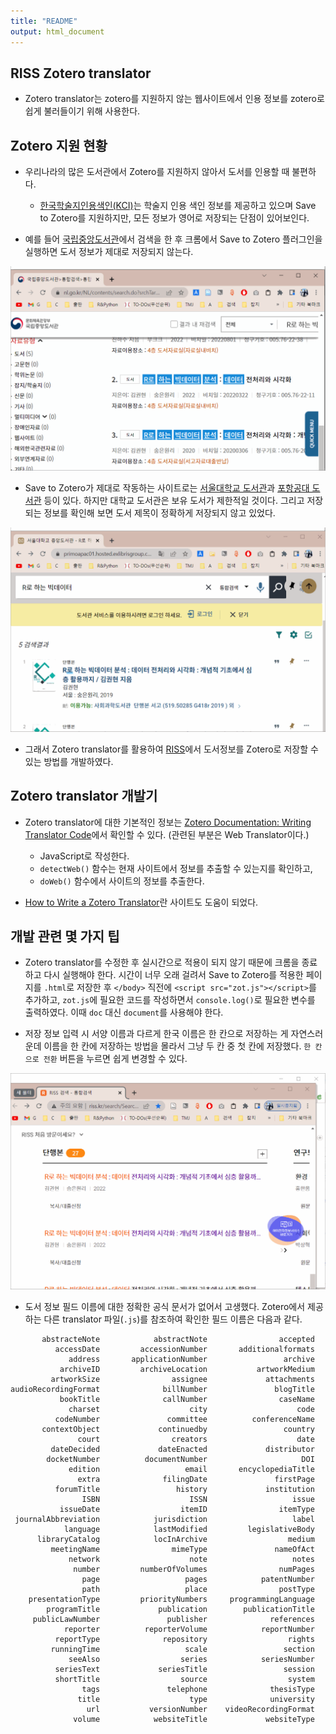 ```yaml
---
title: "README"
output: html_document
---
```


## RISS Zotero translator

* Zotero translator는 zotero를 지원하지 않는 웹사이트에서 인용 정보를 zotero로 쉽게 불러들이기 위해 사용한다.

## Zotero 지원 현황

* 우리나라의 많은 도서관에서 Zotero를 지원하지 않아서 도서를 인용할 때 불편하다.
  - [한국학술지인용색인(KCI)](https://www.kci.go.kr/kciportal/main.kci)는 학술지 인용 색인 정보를 제공하고 있으며 Save to Zotero를 지원하지만, 모든 정보가 영어로 저장되는 단점이 있어보인다.
  
* 예를 들어 [국립중앙도서관](nl.go.kr)에서 검색을 한 후 크롬에서 Save to Zotero 플러그인을 실행하면 도서 정보가 제대로 저장되지 않는다.

![](zotero_nl.gif)

* Save to Zotero가 제대로 작동하는 사이트로는 [서울대학교 도서관](https://lib.snu.ac.kr/)과 [포항공대 도서관](https://library.postech.ac.kr/) 등이 있다. 하지만 대학교 도서관은 보유 도서가 제한적일 것이다. 그리고 저장되는 정보를 확인해 보면 도서 제목이 정확하게 저장되지 않고 있었다. 

![](zotero_snu.gif)

* 그래서 Zotero translator를 활용하여 [RISS](http://www.riss.kr/index.do)에서 도서정보를 Zotero로 저장할 수 있는 방법를 개발하였다. 

## Zotero translator 개발기

* Zotero translator에 대한 기본적인 정보는 [Zotero Documentation: Writing Translator Code](https://www.zotero.org/support/dev/translators/coding)에서 확인할 수 있다. (관련된 부분은 Web Translator이다.)
  - JavaScript로 작성한다.
  - `detectWeb()` 함수는 현재 사이트에서 정보를 추출할 수 있는지를 확인하고,
  - `doWeb()` 함수에서 사이트의 정보를 추출한다.
  
* [How to Write a Zotero Translator](https://niche-canada.org/member-projects/zotero-guide/chapter1.html)란 사이트도 도움이 되었다.

## 개발 관련 몇 가지 팁

* Zotero translator를 수정한 후 실시간으로 적용이 되지 않기 때문에 크롬을 종료하고 다시 실행해야 한다. 시간이 너무 오래 걸려서 Save to Zotero를 적용한 페이지를 `.html`로 저장한 후 `</body>` 직전에 `<script src="zot.js"></script>`를 추가하고, `zot.js`에 필요한 코드를 작성하면서 `console.log()`로 필요한 변수를 출력하였다. 이때 `doc` 대신 `document`를 사용해야 한다. 

* 저장 정보 입력 시 서양 이름과 다르게 한국 이름은 한 칸으로 저장하는 게 자연스러운데 이름을 한 칸에 저장하는 방법을 몰라서 그냥 두 칸 중 첫 칸에 저장했다. `한 칸으로 전환` 버튼을 누르면 쉽게 변경할 수 있다. 

![](zotero_riss.gif)

* 도서 정보 필드 이름에 대한 정확한 공식 문서가 없어서 고생했다. Zotero에서 제공하는 다른 translator 파일(`.js`)를 참조하여 확인한 필드 이름은 다음과 같다.
  
```
       abstracteNote 	        abstractNote 	            accepted 	
          accessDate 	     accessionNumber 	   additionalformats 	
             address 	   applicationNumber 	             archive 	
           archiveID 	     archiveLocation 	       artworkMedium 	
         artworkSize 	            assignee 	         attachments 	
audioRecordingFormat 	          billNumber 	           blogTitle 	
           bookTitle 	          callNumber 	            caseName 	
             charset 	                city 	                code 	
          codeNumber 	           committee 	      conferenceName 	
       contextObject 	         continuedby 	             country 	
               court 	            creators 	                date 	
         dateDecided 	         dateEnacted 	         distributor 	
        docketNumber 	      documentNumber 	                 DOI 	
             edition 	               email 	   encyclopediaTitle 	
               extra 	          filingDate 	           firstPage 	
          forumTitle 	             history 	         institution 	
                ISBN 	                ISSN 	               issue 	
           issueDate 	              itemID 	            itemType 	
 journalAbbreviation 	        jurisdiction 	               label 	
            language 	        lastModified 	     legislativeBody 	
      libraryCatalog 	        locInArchive 	              medium 	
         meetingName 	            mimeType 	           nameOfAct 	
             network 	                note 	               notes 	
              number 	     numberOfVolumes 	            numPages 	
                page 	               pages 	        patentNumber 	
                path 	               place 	            postType 	
    presentationType 	     priorityNumbers 	 programmingLanguage 	
        programTitle 	         publication 	    publicationTitle 	
     publicLawNumber 	           publisher 	          references 	
            reporter 	      reporterVolume 	        reportNumber 	
          reportType 	          repository 	              rights 	
         runningTime 	               scale 	             section 	
             seeAlso 	              series 	        seriesNumber 	
          seriesText 	         seriesTitle 	             session 	
          shortTitle 	              source 	              system 	
                tags 	           telephone 	          thesisType 	
               title 	                type 	          university 	
                 url 	       versionNumber 	videoRecordingFormat 	
              volume 	        websiteTitle 	         websiteType
```
  

